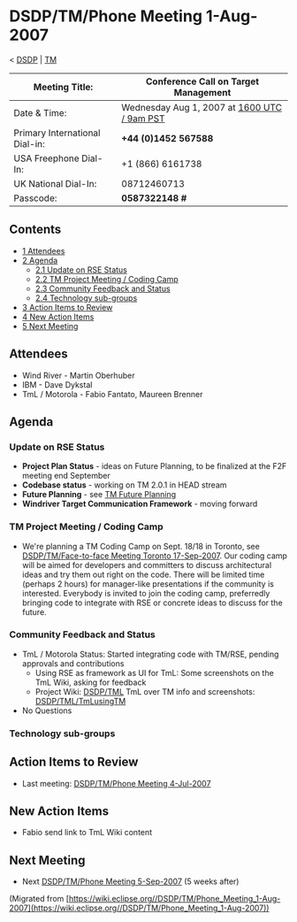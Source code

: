 

DSDP/TM/Phone Meeting 1-Aug-2007
================================

< [DSDP](https://wiki.eclipse.org/DSDP "DSDP")‎ | [TM](./TM "DSDP/TM")

| Meeting Title: | **Conference Call on Target Management** |
| --- | --- |
| Date & Time: | Wednesday Aug 1, 2007 at [1600 UTC / 9am PST](http://www.timeanddate.com/worldclock/fixedtime.html?month=8&day=1&year=2007&hour=16&min=00&sec=0&p1=0) |
| Primary International Dial-in: | **+44 (0)1452 567588** |
| USA Freephone Dial-In: | +1 (866) 6161738 |
| UK National Dial-In: | 08712460713 |
| Passcode: | **0587322148 #** |

Contents
--------

*   [1 Attendees](#Attendees)
*   [2 Agenda](#Agenda)
    *   [2.1 Update on RSE Status](#Update-on-RSE-Status)
    *   [2.2 TM Project Meeting / Coding Camp](#TM-Project-Meeting-.2F-Coding-Camp)
    *   [2.3 Community Feedback and Status](#Community-Feedback-and-Status)
    *   [2.4 Technology sub-groups](#Technology-sub-groups)
*   [3 Action Items to Review](#Action-Items-to-Review)
*   [4 New Action Items](#New-Action-Items)
*   [5 Next Meeting](#Next-Meeting)

Attendees
---------

*   Wind River - Martin Oberhuber
*   IBM - Dave Dykstal
*   TmL / Motorola - Fabio Fantato, Maureen Brenner

Agenda
------

### Update on RSE Status

*   **Project Plan Status** \- ideas on Future Planning, to be finalized at the F2F meeting end September
*   **Codebase status** \- working on TM 2.0.1 in HEAD stream
*   **Future Planning** \- see [TM Future Planning](./TM_Future_Planning "TM Future Planning")
*   **Windriver Target Communication Framework** \- moving forward

### TM Project Meeting / Coding Camp

*   We're planning a TM Coding Camp on Sept. 18/18 in Toronto, see [DSDP/TM/Face-to-face Meeting Toronto 17-Sep-2007](./Face-to-face_Meeting_Toronto_17-Sep-2007 "DSDP/TM/Face-to-face Meeting Toronto 17-Sep-2007"). Our coding camp will be aimed for developers and committers to discuss architectural ideas and try them out right on the code. There will be limited time (perhaps 2 hours) for manager-like presentations if the community is interested. Everybody is invited to join the coding camp, preferredly bringing code to integrate with RSE or concrete ideas to discuss for the future.

### Community Feedback and Status

*   TmL / Motorola Status: Started integrating code with TM/RSE, pending approvals and contributions
    *   Using RSE as framework as UI for TmL: Some screenshots on the TmL Wiki, asking for feedback
    *   Project Wiki: [DSDP/TML](https://wiki.eclipse.org/TML "DSDP/TML") TmL over TM info and screenshots: [DSDP/TML/TmLusingTM](https://wiki.eclipse.org/TML/TmLusingTM "DSDP/TML/TmLusingTM")
*   No Questions

### Technology sub-groups

Action Items to Review
----------------------

*   Last meeting: [DSDP/TM/Phone Meeting 4-Jul-2007](./Phone_Meeting_4-Jul-2007 "DSDP/TM/Phone Meeting 4-Jul-2007")

New Action Items
----------------

*   Fabio send link to TmL Wiki content

Next Meeting
------------

*   Next [DSDP/TM/Phone Meeting 5-Sep-2007](./Phone_Meeting_5-Sep-2007 "DSDP/TM/Phone Meeting 5-Sep-2007") (5 weeks after)


(Migrated from [https://wiki.eclipse.org//DSDP/TM/Phone_Meeting_1-Aug-2007](https://wiki.eclipse.org//DSDP/TM/Phone_Meeting_1-Aug-2007))
